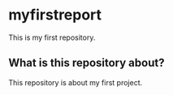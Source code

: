 # myfirstreport
This is my first repository.

## What is this repository about?
This repository is about my first project.
